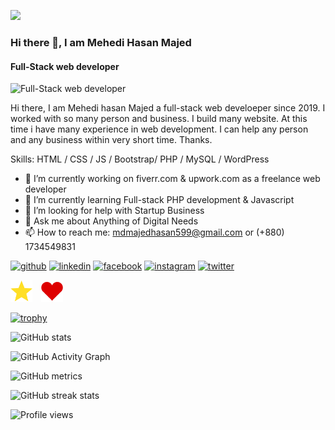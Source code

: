 ![](https://media-exp1.licdn.com/dms/image/C5616AQFVJmw8ptE6lw/profile-displaybackgroundimage-shrink_200_800/0/1638195216605?e=1643846400&v=beta&t=h_FB3lRldcm-JD-IWuoc120fQ4PtAN9Wp2cVCHq2y6Q)

### Hi there 👋, I am Mehedi Hasan Majed
#### Full-Stack web developer
![Full-Stack web developer](https://media-exp1.licdn.com/dms/image/C5616AQFVJmw8ptE6lw/profile-displaybackgroundimage-shrink_200_800/0/1638195216605?e=1643846400&v=beta&t=h_FB3lRldcm-JD-IWuoc120fQ4PtAN9Wp2cVCHq2y6Q)



Hi there,
I am Mehedi hasan Majed a full-stack web develoeper since 2019.
I worked with so many person and business. 
I build many website.
At this time i have many experience in web development.
I can help any person and any business within very short time.
Thanks.

Skills: HTML / CSS / JS / Bootstrap/ PHP / MySQL / WordPress

- 🔭 I’m currently working on fiverr.com & upwork.com as a freelance web developer 
- 🌱 I’m currently learning Full-stack PHP development & Javascript 
- 🤔 I’m looking for help with Startup Business 
- 💬 Ask me about Anything of Digital Needs 
- 📫 How to reach me: mdmajedhasan599@gmail.com or (+880) 1734549831 


[<img src='https://cdn.jsdelivr.net/npm/simple-icons@3.0.1/icons/github.svg' alt='github' height='40'>](https://github.com/https://github.com/MajedHasan)  [<img src='https://cdn.jsdelivr.net/npm/simple-icons@3.0.1/icons/linkedin.svg' alt='linkedin' height='40'>](https://www.linkedin.com/in/https://www.linkedin.com/in/md-majed-hasan-9250471b0//)  [<img src='https://cdn.jsdelivr.net/npm/simple-icons@3.0.1/icons/facebook.svg' alt='facebook' height='40'>](https://www.facebook.com/https://www.facebook.com/profile.php?id=100009441082336)  [<img src='https://cdn.jsdelivr.net/npm/simple-icons@3.0.1/icons/instagram.svg' alt='instagram' height='40'>](https://www.instagram.com/https://www.instagram.com/mdmajedhasan599//)  [<img src='https://cdn.jsdelivr.net/npm/simple-icons@3.0.1/icons/twitter.svg' alt='twitter' height='40'>](https://twitter.com/https://twitter.com/MDMajedHasan1)  

<a href='https://stars.github.com/'><img src='https://raw.githubusercontent.com/acervenky/animated-github-badges/master/assets/starbadge.gif' width='35' height='35'></a> <a href='https://docs.github.com/en/github/supporting-the-open-source-community-with-github-sponsors'><img src='https://raw.githubusercontent.com/acervenky/animated-github-badges/master/assets/sponsorbadge.gif' width='35' height='35'></a> 

[![trophy](https://github-profile-trophy.vercel.app/?username=https://github.com/MajedHasan)](https://github.com/ryo-ma/github-profile-trophy)

![GitHub stats](https://github-readme-stats.vercel.app/api?username=https://github.com/MajedHasan&show_icons=true&count_private=true)  

![GitHub Activity Graph](https://activity-graph.herokuapp.com/graph?username=https://github.com/MajedHasan)  

![GitHub metrics](https://metrics.lecoq.io/https://github.com/MajedHasan)  

![GitHub streak stats](https://github-readme-streak-stats.herokuapp.com/?user=https://github.com/MajedHasan)  

![Profile views](https://gpvc.arturio.dev/https://github.com/MajedHasan)  
